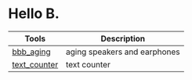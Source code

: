 <h1 id="hello-b-">Hello B.</h1>

<table>
<thead>
<tr>
<th>Tools</th>
<th>Description</th>
</tr>
</thead>
<tbody>
<tr>
<td><a href="https://fukuda-b.github.io/bbb_aging/">bbb_aging</a></td>
<td>aging speakers and earphones</td>
</tr>
<tr>
<td><a href="https://fukuda-b.github.io/text_counter/">text_counter</a></td>
<td>text counter</td>
</tr>
</tbody>
</table>

